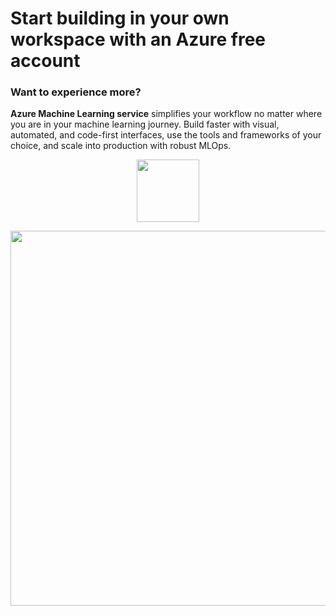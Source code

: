 # Start building in your own workspace with an Azure free account

### Want to experience more?

**Azure Machine Learning service** simplifies your workflow no matter where you are in your machine learning journey. 
Build faster with visual, automated, and code-first interfaces, use the tools and frameworks of your choice, and scale into production
with robust MLOps.

<p align="center">
  <a href="http://btfollow.com/.2tvi0" target="_blank">
    <img width="100"src="https://experienceazure.blob.core.windows.net/templates/aml-quickstarts/startfree.jpg">

  </a>
</p>

<p align="Center">
<img width="600"src="https://experienceazure.blob.core.windows.net/templates/aml-quickstarts/freeinst.jpg">
  </a>
</p>
